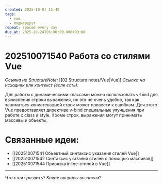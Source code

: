```yaml
---
created: 2025-10-07 15:40
tags:
  - vue
  - подмаршрут
repeat: spaced every day
due_at: 2025-10-24T06:00:00.000+03:00
---
```

# 202510071540 Работа со стилями Vue

*Ссылка на StructureNote:* [[02 Structure notes/Vue|Vue]]
*Ссылка на исходник или контекст (если есть):*

Для работы с динамическими классами можно использовать v-bind для вычисления строки выражения, но это не очень удобно, так как заниматься конкатенацией строк может привести к ошибкам. Для этого Vue предоставляет директиве v-bind специальные улучшения при работе с class и style. Кроме строк, выражения могут принимать массивы и объекты.

# Связанные идеи:

* [[202510071541 Объектный синтаксис указания стилей Vue]]
* [[202510071542 Синтаксис указания стилей с помощью массивов]]
* [[202510071544 Привязка inline-стилей в Vue]]

---

*Что стоит развить? Какие вопросы возникли?*
